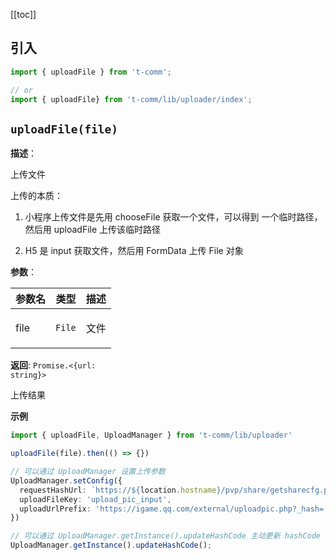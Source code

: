 [[toc]]

<h2>引入</h2>

```ts
import { uploadFile } from 't-comm';

// or
import { uploadFile} from 't-comm/lib/uploader/index';
```


## `uploadFile(file)` 


**描述**：<p>上传文件</p>
<p>上传的本质：</p>
<ol>
<li>
<p>小程序上传文件是先用 chooseFile 获取一个文件，可以得到
一个临时路径，然后用 uploadFile 上传该临时路径</p>
</li>
<li>
<p>H5 是 input 获取文件，然后用 FormData 上传 File 对象</p>
</li>
</ol>

**参数**：


| 参数名 | 类型 | 描述 |
| --- | --- | --- |
| file | <code>File</code> | <p>文件</p> |

**返回**: <code>Promise.&lt;{url: string}&gt;</code><br>

<p>上传结果</p>

**示例**

```ts
import { uploadFile, UploadManager } from 't-comm/lib/uploader'

uploadFile(file).then(() => {})

// 可以通过 UploadManager 设置上传参数
UploadManager.setConfig({
  requestHashUrl: `https://${location.hostname}/pvp/share/getsharecfg.php`,
  uploadFileKey: 'upload_pic_input',
  uploadUrlPrefix: 'https://igame.qq.com/external/uploadpic.php?_hash=',
})

// 可以通过 UploadManager.getInstance().updateHashCode 主动更新 hashCode
UploadManager.getInstance().updateHashCode();
```
